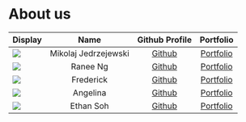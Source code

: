 # About us


| Display                                             |         Name         |                Github Profile                 |                                                             Portfolio                                                             |
|-----------------------------------------------------|:--------------------:|:---------------------------------------------:|:---------------------------------------------------------------------------------------------------------------------------------:|
| ![](https://via.placeholder.com/100.png?text=Photo) | Mikolaj Jedrzejewski |    [Github](https://github.com/mikolajed)     |                            [Portfolio](https://ay2425s1-cs2113-t11-2.github.io/tp/team/mikolajed.html)                            |
| ![](https://via.placeholder.com/100.png?text=Photo) |       Ranee Ng       |     [Github](https://github.com/raneeng)      |                             [Portfolio](https://ay2425s1-cs2113-t11-2.github.io/tp/team/raneeng.html)                             |
| ![](https://via.placeholder.com/100.png?text=Photo) |      Frederick       | [Github](https://github.com/frederickemerson) |                             [Portfolio](https://ay2425s1-cs2113-t11-2.github.io/tp/team/frederick.html)                             |
| ![](https://via.placeholder.com/100.png?text=Photo) |       Angelina       | [Github](https://github.com/angelinawong1210) |                                               [Portfolio](https://ay2425s1-cs2113-t11-2.github.io/tp/team/angelinawong1210.html)                                               |
| ![](https://via.placeholder.com/100.png?text=Photo) |      Ethan Soh       |    [Github](https://github.com/Paulifyer)     |                                                   [Portfolio](https://ay2425s1-cs2113-t11-2.github.io/tp/team/ethansoh.html)                                                   |
